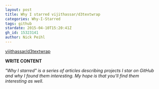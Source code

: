 ```yaml
---
layout: post
title: Why I starred vijithassar/d3textwrap
categories: Why-I-Starred
tags: github
stardate: 2015-04-10T15:20:41Z
gh_id: 15323141
author: Nick Peihl
---
```


[vijithassar/d3textwrap](star.repo.html_url)

**WRITE CONTENT**

*"Why I starred" is a series of articles describing projects I star on GitHub and why I found them interesting. My hope is that you'll find them interesting as well.*

